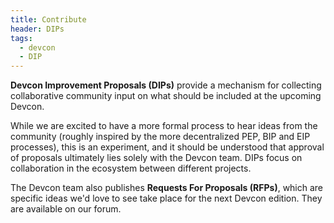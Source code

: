 ```yaml
---
title: Contribute
header: DIPs
tags:
  - devcon
  - DIP
---
```

<span class="h2 highlighted test"><b>Devcon Improvement Proposals (DIPs)</b> provide a mechanism for collecting collaborative community input on what should be included at the upcoming Devcon.</span>

While we are excited to have a more formal process to hear ideas from the community (roughly inspired by the more decentralized PEP, BIP and EIP processes), this is an experiment, and it should be understood that approval of proposals ultimately lies solely with the Devcon team. DIPs focus on collaboration in the ecosystem between different projects.

The Devcon team also publishes <b>Requests For Proposals (RFPs)</b>, which are specific ideas we'd love to see take place for the next Devcon edition. They are available on our forum.